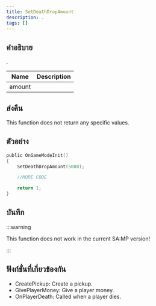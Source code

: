 ```yaml
---
title: SetDeathDropAmount
description: .
tags: []
---
```


## คำอธิบาย

.

| Name   | Description |
| ------ | ----------- |
| amount |             |

## ส่งคืน

This function does not return any specific values.

## ตัวอย่าง

```c
public OnGameModeInit()
{
    SetDeathDropAmount(5000);

    //MORE CODE

    return 1;
}
```

## บันทึก

:::warning

This function does not work in the current SA:MP version!

:::

## ฟังก์ชั่นที่เกี่ยวข้องกัน

- CreatePickup: Create a pickup.
- GivePlayerMoney: Give a player money.
- OnPlayerDeath: Called when a player dies.
